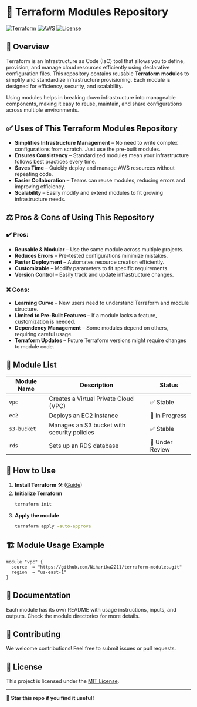 # 🚀 Terraform Modules Repository

[![Terraform](https://img.shields.io/badge/Terraform-v1.x-623CE4?style=for-the-badge&logo=terraform)](https://www.terraform.io/)
[![AWS](https://img.shields.io/badge/AWS-Cloud-FF9900?style=for-the-badge&logo=amazon-aws)](https://aws.amazon.com/)
[![License](https://img.shields.io/github/license/yourusername/terraform-modules?style=for-the-badge)](LICENSE)

## 📌 Overview
Terraform is an Infrastructure as Code (IaC) tool that allows you to define, provision, and manage cloud resources efficiently using declarative configuration files. This repository contains reusable **Terraform modules** to simplify and standardize infrastructure provisioning. Each module is designed for efficiency, security, and scalability.

Using modules helps in breaking down infrastructure into manageable components, making it easy to reuse, maintain, and share configurations across multiple environments.

## ✅ Uses of This Terraform Modules Repository
- **Simplifies Infrastructure Management** – No need to write complex configurations from scratch. Just use the pre-built modules.
- **Ensures Consistency** – Standardized modules mean your infrastructure follows best practices every time.
- **Saves Time** – Quickly deploy and manage AWS resources without repeating code.
- **Easier Collaboration** – Teams can reuse modules, reducing errors and improving efficiency.
- **Scalability** – Easily modify and extend modules to fit growing infrastructure needs.

## ⚖️ Pros & Cons of Using This Repository

### **✔️ Pros:**
- **Reusable & Modular** – Use the same module across multiple projects.
- **Reduces Errors** – Pre-tested configurations minimize mistakes.
- **Faster Deployment** – Automates resource creation efficiently.
- **Customizable** – Modify parameters to fit specific requirements.
- **Version Control** – Easily track and update infrastructure changes.

### **❌ Cons:**
- **Learning Curve** – New users need to understand Terraform and module structure.
- **Limited to Pre-Built Features** – If a module lacks a feature, customization is needed.
- **Dependency Management** – Some modules depend on others, requiring careful usage.
- **Terraform Updates** – Future Terraform versions might require changes to module code.

## 📂 Module List
| Module Name      | Description                                      | Status |
|-----------------|--------------------------------------------------|--------|
| `vpc`          | Creates a Virtual Private Cloud (VPC)            | ✅ Stable |
| `ec2`          | Deploys an EC2 instance                          | 🚀 In Progress |
| `s3-bucket`    | Manages an S3 bucket with security policies      | ✅ Stable |
| `rds`          | Sets up an RDS database                          | 🔧 Under Review |

## 📜 How to Use
1. **Install Terraform** 🛠️ ([Guide](https://developer.hashicorp.com/terraform/tutorials/aws-get-started/install-cli))
2. **Initialize Terraform**
   ```sh
   terraform init
   ```
3. **Apply the module**
   ```sh
   terraform apply -auto-approve
   ```

## 🏗️ Module Usage Example
```hcl
module "vpc" {
  source  = "https://github.com/Niharika2211/terraform-modules.git"
  region  = "us-east-1"
}
```

## 📖 Documentation
Each module has its own README with usage instructions, inputs, and outputs. Check the module directories for more details.

## 🤝 Contributing
We welcome contributions! Feel free to submit issues or pull requests.

## 📜 License
This project is licensed under the [MIT License](LICENSE).

---
🌟 **Star this repo if you find it useful!**

